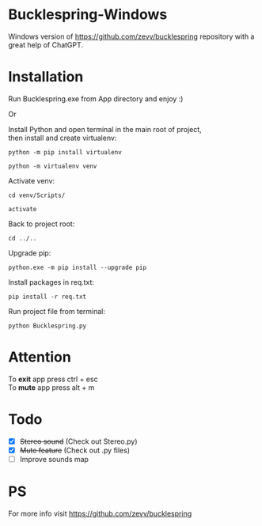 # Bucklespring-Windows
Windows version of https://github.com/zevv/bucklespring repository with a great help of ChatGPT.

# Installation
Run Bucklespring.exe from App directory and enjoy :)
 
Or
 
Install Python and open terminal in the main root of project, <br>
then install and create virtualenv:
```
python -m pip install virtualenv
```
```
python -m virtualenv venv
```
Activate venv:
```
cd venv/Scripts/
```
```
activate
```
Back to project root:
```
cd ../..
```
Upgrade pip:
```
python.exe -m pip install --upgrade pip
```
Install packages in req.txt:
```
pip install -r req.txt
```
Run project file from terminal:
```
python Bucklespring.py
```

# Attention
To **exit** app press ctrl + esc<br>
To **mute** app press alt + m

# Todo
- [x] ~~Stereo sound~~ (Check out Stereo.py)
- [x] ~~Mute feature~~ (Check out .py files)
- [ ] Improve sounds map

# PS
For more info visit https://github.com/zevv/bucklespring
